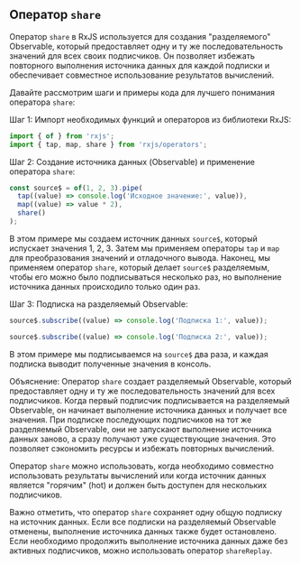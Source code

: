 ## Оператор `share` 

Оператор `share` в RxJS используется для создания "разделяемого" Observable, который предоставляет одну и ту же последовательность значений для всех своих подписчиков. Он позволяет избежать повторного выполнения источника данных для каждой подписки и обеспечивает совместное использование результатов вычислений.

Давайте рассмотрим шаги и примеры кода для лучшего понимания оператора `share`:

Шаг 1: Импорт необходимых функций и операторов из библиотеки RxJS:

```typescript
import { of } from 'rxjs';
import { tap, map, share } from 'rxjs/operators';
```

Шаг 2: Создание источника данных (Observable) и применение оператора `share`:

```typescript
const source$ = of(1, 2, 3).pipe(
  tap((value) => console.log('Исходное значение:', value)),
  map((value) => value * 2),
  share()
);
```

В этом примере мы создаем источник данных `source$`, который испускает значения 1, 2, 3. Затем мы применяем операторы `tap` и `map` для преобразования значений и отладочного вывода. Наконец, мы применяем оператор `share`, который делает `source$` разделяемым, чтобы его можно было подписываться несколько раз, но выполнение источника данных происходило только один раз.

Шаг 3: Подписка на разделяемый Observable:

```typescript
source$.subscribe((value) => console.log('Подписка 1:', value));

source$.subscribe((value) => console.log('Подписка 2:', value));
```

В этом примере мы подписываемся на `source$` два раза, и каждая подписка выводит полученные значения в консоль.

Объяснение: Оператор `share` создает разделяемый Observable, который предоставляет одну и ту же последовательность значений для всех подписчиков. Когда первый подписчик подписывается на разделяемый Observable, он начинает выполнение источника данных и получает все значения. При подписке последующих подписчиков на тот же разделяемый Observable, они не запускают выполнение источника данных заново, а сразу получают уже существующие значения. Это позволяет сэкономить ресурсы и избежать повторных вычислений.

Оператор `share` можно использовать, когда необходимо совместно использовать результаты вычислений или когда источник данных является "горячим" (hot) и должен быть доступен для нескольких подписчиков.

Важно отметить, что оператор `share` сохраняет одну общую подписку на источник данных. Если все подписки на разделяемый Observable отменены, выполнение источника данных также будет остановлено. Если необходимо продолжить выполнение источника данных даже без активных подписчиков, можно использовать оператор `shareReplay`.